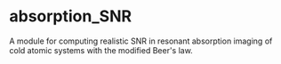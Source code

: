 # absorption_SNR
A module for computing realistic SNR in resonant absorption imaging of cold atomic systems with the modified Beer's law.
